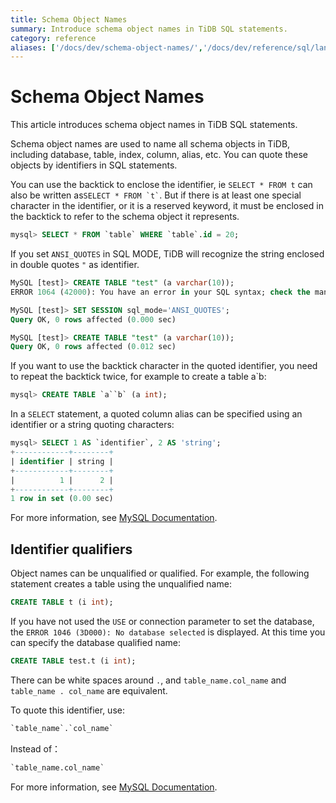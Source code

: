 ```yaml
---
title: Schema Object Names
summary: Introduce schema object names in TiDB SQL statements.
category: reference
aliases: ['/docs/dev/schema-object-names/','/docs/dev/reference/sql/language-structure/schema-object-names/']
---
```


# Schema Object Names

This article introduces schema object names in TiDB SQL statements.

Schema object names are used to name all schema objects in TiDB, including database, table, index, column, alias, etc. You can quote these objects by identifiers in SQL statements.

You can use the backtick to enclose the identifier, ie `SELECT * FROM t` can also be written as`` SELECT * FROM `t` ``. But if there is at least one special character in the identifier, or it is a reserved keyword, it must be enclosed in the backtick to refer to the schema object it represents.

```sql
mysql> SELECT * FROM `table` WHERE `table`.id = 20;
```

If you set `ANSI_QUOTES` in SQL MODE, TiDB will recognize the string enclosed in double quotes `"` as identifier.

```sql
MySQL [test]> CREATE TABLE "test" (a varchar(10));
ERROR 1064 (42000): You have an error in your SQL syntax; check the manual that corresponds to your TiDB version for the right syntax to use line 1 column 19 near ""test" (a varchar(10))" 

MySQL [test]> SET SESSION sql_mode='ANSI_QUOTES';
Query OK, 0 rows affected (0.000 sec)

MySQL [test]> CREATE TABLE "test" (a varchar(10));
Query OK, 0 rows affected (0.012 sec)
```

If you want to use the backtick character in the quoted identifier, you need to repeat the backtick twice, for example to create a table a`b:

```sql
mysql> CREATE TABLE `a``b` (a int);
```

In a `SELECT` statement, a quoted column alias can be specified using an identifier or a string quoting characters:

```sql
mysql> SELECT 1 AS `identifier`, 2 AS 'string';
+------------+--------+
| identifier | string |
+------------+--------+
|          1 |      2 |
+------------+--------+
1 row in set (0.00 sec)
```

For more information, see [MySQL Documentation](https://dev.mysql.com/doc/refman/5.7/en/identifiers.html).

## Identifier qualifiers

Object names can be unqualified or qualified. For example, the following statement creates a table using the unqualified name:

```sql
CREATE TABLE t (i int);
```

If you have not used the `USE` or connection parameter to set the database, the `ERROR 1046 (3D000): No database selected` is displayed. At this time you can specify the database qualified name:

```sql
CREATE TABLE test.t (i int);
```

There can be white spaces around `.`, and `table_name.col_name` and `table_name . col_name` are equivalent.

To quote this identifier, use:

```sql
`table_name`.`col_name`
```

Instead of：

```sql
`table_name.col_name`
```

For more information, see [MySQL Documentation](https://dev.mysql.com/doc/refman/5.7/en/identifier-qualifiers.html).